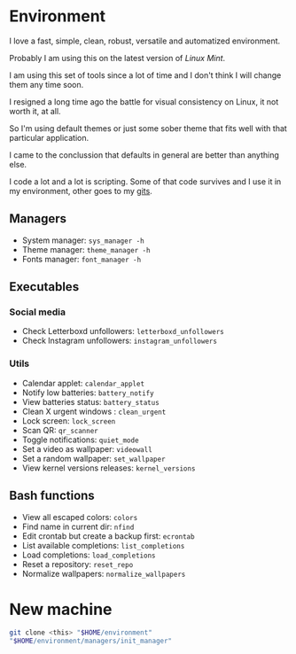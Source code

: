 # Environment

I love a fast, simple, clean, robust, versatile and automatized environment.

Probably I am using this on the latest version of _Linux Mint_.

I am using this set of tools since a lot of time and I don't think I will change them any time soon.

I resigned a long time ago the battle for visual consistency on Linux, it not worth it, at all.

So I'm using default themes or just some sober theme that fits well with that particular application.

I came to the conclussion that defaults in general are better than anything else.

I code a lot and a lot is scripting. Some of that code survives and I use it in my environment, other goes to my [gits](https://gist.github.com/pablos123).

## Managers

- System manager: `sys_manager -h`
- Theme manager: `theme_manager -h`
- Fonts manager: `font_manager -h`

## Executables

### Social media

- Check Letterboxd unfollowers: `letterboxd_unfollowers`
- Check Instagram unfollowers: `instagram_unfollowers`

### Utils

- Calendar applet: `calendar_applet`
- Notify low batteries: `battery_notify`
- View batteries status: `battery_status`
- Clean X urgent windows : `clean_urgent`
- Lock screen: `lock_screen`
- Scan QR: `qr_scanner`
- Toggle notifications: `quiet_mode`
- Set a video as wallpaper: `videowall`
- Set a random wallpaper: `set_wallpaper`
- View kernel versions releases: `kernel_versions`

## Bash functions

- View all escaped colors: `colors`
- Find name in current dir: `nfind`
- Edit crontab but create a backup first: `ecrontab`
- List available completions: `list_completions`
- Load completions: `load_completions`
- Reset a repository: `reset_repo`
- Normalize wallpapers: `normalize_wallpapers`

# New machine

```bash
git clone <this> "$HOME/environment"
"$HOME/environment/managers/init_manager"
```
